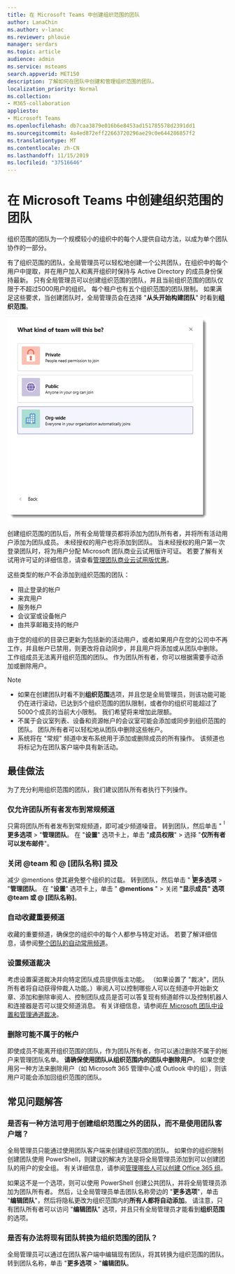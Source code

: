 ```yaml
---
title: 在 Microsoft Teams 中创建组织范围的团队
author: LanaChin
ms.author: v-lanac
ms.reviewer: phlouie
manager: serdars
ms.topic: article
audience: admin
ms.service: msteams
search.appverid: MET150
description: 了解如何在团队中创建和管理组织范围的团队。
localization_priority: Normal
ms.collection:
- M365-collaboration
appliesto:
- Microsoft Teams
ms.openlocfilehash: db7caa3879e016b6e8453ad151785578d2391dd1
ms.sourcegitcommit: 4a4ed872eff22663720296ae29c0e644286857f2
ms.translationtype: MT
ms.contentlocale: zh-CN
ms.lasthandoff: 11/15/2019
ms.locfileid: "37516646"
---
```

# <a name="create-an-org-wide-team-in-microsoft-teams"></a>在 Microsoft Teams 中创建组织范围的团队

组织范围的团队为一个规模较小的组织中的每个人提供自动方法，以成为单个团队协作的一部分。

有了组织范围的团队，全局管理员可以轻松地创建一个公共团队，在组织中的每个用户中提取，并在用户加入和离开组织时保持与 Active Directory 的成员身份保持最新。 只有全局管理员可以创建组织范围的团队，并且当前组织范围的团队仅限于不超过5000用户的组织。 每个租户也有五个组织范围的团队限制。 如果满足这些要求，当创建团队时，全局管理员会在选择 "**从头开始构建团队**" 时看到**组织范围**。 

![组织范围选项的屏幕截图，用于创建组织范围的团队](media/create-org-wide-team.png "组织范围选项的屏幕截图，用于创建组织范围的团队")

创建组织范围的团队后，所有全局管理员都将添加为团队所有者，并将所有活动用户添加为团队成员。 未经授权的用户也将添加到团队。 当未经授权的用户第一次登录团队时，将为用户分配 Microsoft 团队商业云试用版许可证。 若要了解有关试用许可证的详细信息，请查看[管理团队商业云试用版优惠](iw-trial-teams.md)。 

这些类型的帐户不会添加到组织范围的团队：

- 阻止登录的帐户
- 来宾用户
- 服务帐户
- 会议室或设备帐户
- 由共享邮箱支持的帐户

由于您的组织的目录已更新为包括新的活动用户，或者如果用户在您的公司中不再工作，并且帐户已禁用，则更改将自动同步，并且用户将添加或从团队中删除。 工作组成员无法离开组织范围的团队。 作为团队所有者，你可以根据需要手动添加或删除用户。

> [!NOTE]
> - 如果在创建团队时看不到**组织范围**选项，并且您是全局管理员，则该功能可能仍在进行滚动，已达到5个组织范围的团队限制，或者你的组织可能超过了5000个成员的当前大小限制。 我们希望将来增加此限额。
> - 不属于会议室列表、设备和资源帐户的会议室可能会添加或同步到组织范围的团队。 团队所有者可以轻松地从团队中删除这些帐户。
> - 系统将在 "常规" 频道中发布系统用于添加或删除成员的所有操作。 该频道也将标记为在团队客户端中具有新活动。

## <a name="best-practices"></a>最佳做法

为了充分利用组织范围的团队，我们建议团队所有者执行下列操作。

### <a name="allow-only-team-owners-to-post-to-the-general-channel"></a>仅允许团队所有者发布到常规频道

只需将团队所有者发布到常规频道，即可减少频道噪音。 转到团队，然后单击 " **̇̇̇更多选项** > "**管理团队**。 在 "**设置**" 选项卡上，单击 "**成员权限**" > 选择 "**仅所有者可以发布邮件**"。

### <a name="turn-off-team-and-team-name-mentions"></a>关闭 @team 和 @ [团队名称] 提及

 减少 @mentions 使其避免整个组织的过载。 转到团队，然后单击 " **̇̇̇更多选项** > "**管理团队**。 在 "**设置**" 选项卡上，单击 " <strong>@mentions</strong> " > 关闭 **"显示成员" 选项 @team 或 @ [团队名称]**。 

### <a name="automatically-favorite-important-channels"></a>自动收藏重要频道

收藏的重要频道，确保您的组织中的每个人都参与特定对话。 若要了解详细信息，请参阅[整个团队的自动常用频道](https://support.office.com/article/auto-favorite-channels-for-the-whole-team-a948272c-5aa5-429c-863c-4e1e1cd6b0f6)。

### <a name="set-up-channel-moderation"></a>设置频道裁决

考虑设置渠道裁决并向特定团队成员提供版主功能。 （如果设置了 "裁决"，团队所有者将自动获得仲裁人功能。）审阅人可以控制哪些人可以在频道中开始新文章、添加和删除审阅人、控制团队成员是否可以答复现有频道邮件以及控制机器人和连接器是否可以提交频道消息。 有关详细信息，请参阅[在 Microsoft 团队中设置和管理通道裁决](manage-channel-moderation-in-teams.md)。

### <a name="remove-accounts-that-might-not-belong"></a>删除可能不属于的帐户

即使成员不能离开组织范围的团队，作为团队所有者，你可以通过删除不属于的帐户来管理团队名单。 **请确保使用团队从组织范围内的团队中删除用户**。 如果您使用另一种方法来删除用户（如 Microsoft 365 管理中心或 Outlook 中的组），则该用户可能会添加回组织范围的团队。

## <a name="faq"></a>常见问题解答

### <a name="is-there-a-way-to-create-an-org-wide-team-other-than-using-the-teams-client"></a>是否有一种方法可用于创建组织范围之外的团队，而不是使用团队客户端？

全局管理员只能通过使用团队客户端来创建组织范围的团队。 如果你的组织限制创建团队使用 PowerShell，则建议的解决方法是将全局管理员添加到可以创建团队的用户的安全组。 有关详细信息，请参阅[管理哪些人可以创建 Office 365 组](https://docs.microsoft.com/office365/admin/create-groups/manage-creation-of-groups)。

如果这不是一个选项，则可以使用 PowerShell 创建公共团队，并将全局管理员添加为团队所有者。 然后，让全局管理员单击团队名称旁边的 "**更多选项**"，单击 "**编辑团队**"，然后将隐私更改为组织范围内的**所有人都将自动添加**。 请注意，只有团队所有者可以访问 "**编辑团队**" 选项，并且只有全局管理员才能看到**组织范围**的选项。

### <a name="is-there-a-way-to-convert-an-existing-team-to-an-org-wide-team"></a>是否有办法将现有团队转换为组织范围的团队？

全局管理员可以通过在团队客户端中编辑现有团队，将其转换为组织范围的团队。 转到团队名称，单击 "**更多选项** > "**编辑团队**。
